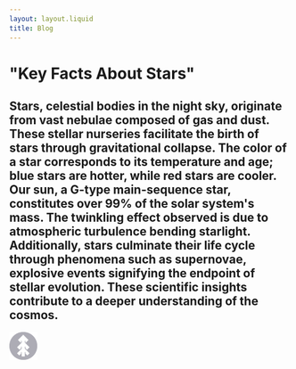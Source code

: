 ```yaml
---
layout: layout.liquid
title: Blog
---
```


# "Key Facts About **Stars**"

## Stars, celestial bodies in the night sky, originate from vast nebulae composed of gas and dust. These stellar nurseries facilitate the birth of stars through gravitational collapse. The color of a star corresponds to its temperature and age; blue stars are hotter, while red stars are cooler. Our sun, a G-type main-sequence star, constitutes over 99% of the solar system's mass. The twinkling effect observed is due to atmospheric turbulence bending starlight. Additionally, stars culminate their life cycle through phenomena such as supernovae, explosive events signifying the endpoint of stellar evolution. These scientific insights contribute to a deeper understanding of the cosmos.

<img class="about" alt="pine" src="/images/pine.png" width="50" />